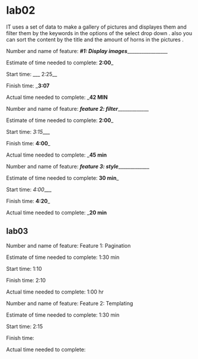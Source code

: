 # lab02

IT uses a set of data to make a gallery of pictures and displayes them and filter them by the keywords in the options of the select drop down .
also you can sort the content by the title and the amount of horns in the pictures .




Number and name of feature: ___#1: Display images____________________

Estimate of time needed to complete: __2:00___

Start time: ___ 2:25__

Finish time: ___3:07__

Actual time needed to complete: ___42 MIN__




Number and name of feature: _________feature 2: filter______________________

Estimate of time needed to complete: __2:00___

Start time: _3:15____

Finish time: __4:00___

Actual time needed to complete: ___45 min__



Number and name of feature: _________feature 3: style______________________

Estimate of time needed to complete: __30 min___

Start time: _4:00____

Finish time: __4:20___

Actual time needed to complete: ___20 min__


## lab03

Number and name of feature: Feature 1: Pagination

Estimate of time needed to complete: 1:30 min

Start time:  1:10

Finish time: 2:10

Actual time needed to complete: 1:00 hr


Number and name of feature: Feature 2: Templating

Estimate of time needed to complete: 1:30 min

Start time:  2:15

Finish time: 

Actual time needed to complete: 